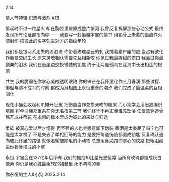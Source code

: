 2.14

情人节特辑·炽热与激烈
#璟

情起时不过一粒星火
却在胸腔里燎原成整片银河
我曾反复拆解那些心动公式
最终发现所有论证都指向你——
我要写一封僭越宇宙的情书
用锁骨上未愈的齿痕作火漆封印
把彼此的名字刻进对方的指纹年轮

我们都是银河系走失的流浪者
你带着玫瑰星云的刺 我携着猎户座的疤
当占有欲化作藤蔓交织生长
原来灵魂相认需要先互相撕咬
你见过我最腥甜的伤口 我尝过你最颤栗的泪水
我们在悬崖边交换锈蚀的钥匙
终于让两座孤岛在深海中长出相连的根须

共生
我的脆弱在你掌心凝成透明琥珀
你的锋芒在我怀里化作三月春溪
那些试探、徘徊与溃不成军的时刻
都成为月相图上永恒重叠的潮汐
我们完成了最温柔的互相驯化

现在小猫会收起利爪摊开肚皮
把伤痕当作兑换亲吻的糖果
而小狗学会用旧疤编织项圈
将牵引绳郑重系在你无名指第三节
我们终于不再丈量谁先坠落
任爱意穿透骨骼开成并蒂花
在永恒的标本里成为彼此的来处与归途

柔软
被真心爱过后才懂得
再坚强的人也会愿意卸下伪装
眼泪是太委屈了吗？也可能是太幸福了
不是失去了单枪匹马的能力
是要把每道伤痕都锻成钥匙
反复确认通向彼此怀里的路径
就像渴望被顺毛的小动物
总想用鼻尖蹭你掌心的纹路
把眼泪藏进你锁骨搭成的小窝

永恒
宇宙会在137亿年后冷却
我们的拥抱却比星光更恒常
当所有玫瑰都褪成灰白像素
你仍是我心脏最柔软的褶皱里
永不凋零的春

你永恒的主人&小狗
2025.2.14
